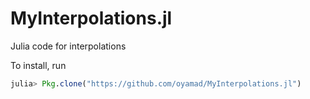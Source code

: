 # MyInterpolations.jl
Julia code for interpolations

To install, run

```jl
julia> Pkg.clone("https://github.com/oyamad/MyInterpolations.jl")
```

